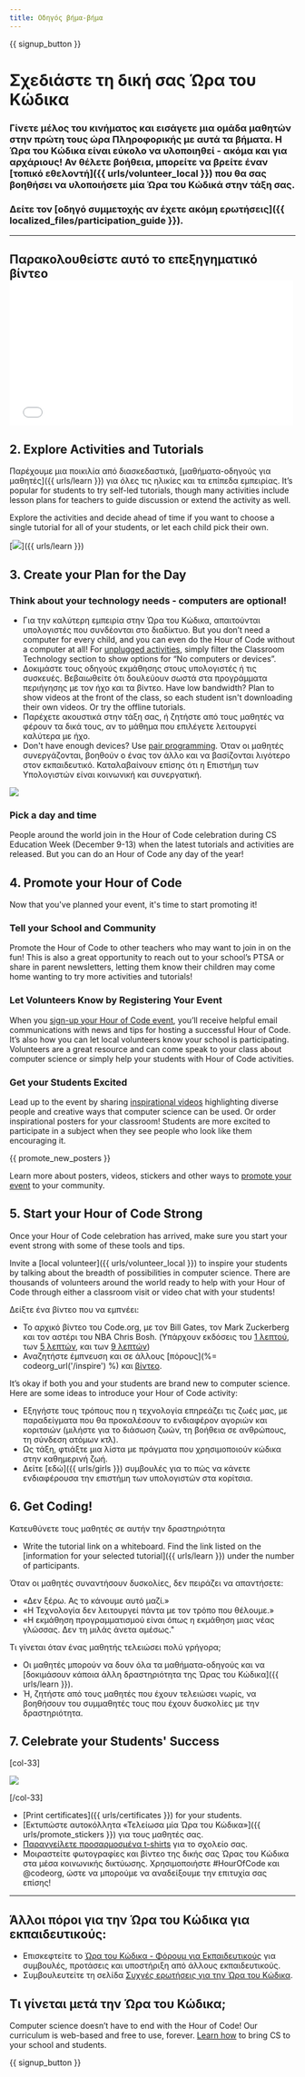 ```yaml
---
title: Οδηγός βήμα-βήμα
---
```


{{ signup_button }}

# Σχεδιάστε τη δική σας Ώρα του Κώδικα

### Γίνετε μέλος του κινήματος και εισάγετε μια ομάδα μαθητών στην πρώτη τους ώρα Πληροφορικής με αυτά τα βήματα. Η Ώρα του Κώδικα είναι εύκολο να υλοποιηθεί - ακόμα και για αρχάριους! Αν θέλετε βοήθεια, μπορείτε να βρείτε έναν [τοπικό εθελοντή]({{ urls/volunteer_local }}) που θα σας βοηθήσει να υλοποιήσετε μία Ώρα του Κώδικά στην τάξη σας.

### Δείτε τον [οδηγό συμμετοχής αν έχετε ακόμη ερωτήσεις]({{ localized_files/participation_guide }}).

* * *

## Παρακολουθείστε αυτό το επεξηγηματικό βίντεο <iframe width="500" height="255" src="//www.youtube.com/embed/SrnvvWDm73k" frameborder="0" allowfullscreen mark="crwd-mark"></iframe> 

## 2. Explore Activities and Tutorials

Παρέχουμε μια ποικιλία από διασκεδαστικά, [μαθήματα-οδηγούς για μαθητές]({{ urls/learn }}) για όλες τις ηλικίες και τα επίπεδα εμπειρίας. It’s popular for students to try self-led tutorials, though many activities include lesson plans for teachers to guide discussion or extend the activity as well.

Explore the activities and decide ahead of time if you want to choose a single tutorial for all of your students, or let each child pick their own.

[![](/images/fit-700/tutorials.png)]({{ urls/learn }})

## 3. Create your Plan for the Day

### Think about your technology needs - computers are optional!

- Για την καλύτερη εμπειρία στην Ώρα του Κώδικα, απαιτούνται υπολογιστές που συνδέονται στο διαδίκτυο. But you don’t need a computer for every child, and you can even do the Hour of Code without a computer at all! For [unplugged activities](/learn), simply filter the Classroom Technology section to show options for “No computers or devices”.
- Δοκιμάστε τους οδηγούς εκμάθησης στους υπολογιστές ή τις συσκευές. Βεβαιωθείτε ότι δουλεύουν σωστά στα προγράμματα περιήγησης με τον ήχο και τα βίντεο. Have low bandwidth? Plan to show videos at the front of the class, so each student isn't downloading their own videos. Or try the offline tutorials.
- Παρέχετε ακουστικά στην τάξη σας, ή ζητήστε από τους μαθητές να φέρουν τα δικά τους, αν το μάθημα που επιλέγετε λειτουργεί καλύτερα με ήχο.
- Don't have enough devices? Use [pair programming](https://www.youtube.com/watch?v=vgkahOzFH2Q). Όταν οι μαθητές συνεργάζονται, βοηθούν ο ένας τον άλλο και να βασίζονται λιγότερο στον εκπαιδευτικό. Καταλαβαίνουν επίσης ότι η Επιστήμη των Υπολογιστών είναι κοινωνική και συνεργατική.

<img src="/images/fit-450/group_ipad.jpg" />

### Pick a day and time

People around the world join in the Hour of Code celebration during CS Education Week (December 9-13) when the latest tutorials and activities are released. But you can do an Hour of Code any day of the year!

## 4. Promote your Hour of Code

Now that you've planned your event, it's time to start promoting it!

### Tell your School and Community

Promote the Hour of Code to other teachers who may want to join in on the fun! This is also a great opportunity to reach out to your school’s PTSA or share in parent newsletters, letting them know their children may come home wanting to try more activities and tutorials!

### Let Volunteers Know by Registering Your Event

When you [sign-up your Hour of Code event](/), you’ll receive helpful email communications with news and tips for hosting a successful Hour of Code. It’s also how you can let local volunteers know your school is participating. Volunteers are a great resource and can come speak to your class about computer science or simply help your students with Hour of Code activities.

### Get your Students Excited

Lead up to the event by sharing [inspirational videos](/promote/resources) highlighting diverse people and creative ways that computer science can be used. Or order inspirational posters for your classroom! Students are more excited to participate in a subject when they see people who look like them encouraging it.

{{ promote_new_posters }}

Learn more about posters, videos, stickers and other ways to [promote your event](/promote/resources#posters) to your community.

## 5. Start your Hour of Code Strong

Once your Hour of Code celebration has arrived, make sure you start your event strong with some of these tools and tips.

Invite a [local volunteer]({{ urls/volunteer_local }}) to inspire your students by talking about the breadth of possibilities in computer science. There are thousands of volunteers around the world ready to help with your Hour of Code through either a classroom visit or video chat with your students!

Δείξτε ένα βίντεο που να εμπνέει:

- Το αρχικό βίντεο του Code.org, με τον Bill Gates, τον Mark Zuckerberg και τον αστέρι του NBA Chris Bosh. (Υπάρχουν εκδόσεις του [1 λεπτού](https://www.youtube.com/watch?v=qYZF6oIZtfc), των [5 λεπτών](https://www.youtube.com/watch?v=nKIu9yen5nc), και των [9 λεπτών](https://www.youtube.com/watch?v=dU1xS07N-FA))
- Αναζητήστε έμπνευση και σε άλλους [πόρους](%= codeorg_url('/inspire') %) και [βίντεο](https://www.youtube.com/playlist?list=PLzdnOPI1iJNfpD8i4Sx7U0y2MccnrNZuP).

It’s okay if both you and your students are brand new to computer science. Here are some ideas to introduce your Hour of Code activity:

- Εξηγήστε τους τρόπους που η τεχνολογία επηρεάζει τις ζωές μας, με παραδείγματα που θα προκαλέσουν το ενδιαφέρον αγοριών και κοριτσιών (μιλήστε για το διάσωση ζωών, τη βοήθεια σε ανθρώπους, τη σύνδεση ατόμων κτλ).
- Ως τάξη, φτιάξτε μια λίστα με πράγματα που χρησιμοποιούν κώδικα στην καθημερινή ζωή.
- Δείτε [εδώ]({{ urls/girls }}) συμβουλές για το πώς να κάνετε ενδιαφέρουσα την επιστήμη των υπολογιστών στα κορίτσια. 

## 6. Get Coding!

Κατευθύνετε τους μαθητές σε αυτήν την δραστηριότητα

- Write the tutorial link on a whiteboard. Find the link listed on the [information for your selected tutorial]({{ urls/learn }}) under the number of participants.

Όταν οι μαθητές συναντήσουν δυσκολίες, δεν πειράζει να απαντήσετε:

- «Δεν ξέρω. Ας το κάνουμε αυτό μαζί.»
- «Η Τεχνολογία δεν λειτουργεί πάντα με τον τρόπο που θέλουμε.»
- «Η εκμάθηση προγραμματισμού είναι όπως η εκμάθηση μιας νέας γλώσσας. Δεν τη μιλάς άνετα αμέσως."

Τι γίνεται όταν ένας μαθητής τελειώσει πολύ γρήγορα;

- Οι μαθητές μπορούν να δουν όλα τα μαθήματα-οδηγούς και να [δοκιμάσουν κάποια άλλη δραστηριότητα της Ώρας του Κώδικα]({{ urls/learn }}).
- Ή, ζητήστε από τους μαθητές που έχουν τελειώσει νωρίς, να βοηθήσουν του συμμαθητές τους που έχουν δυσκολίες με την δραστηριότητα.

## 7. Celebrate your Students' Success

[col-33]

![](/images/fit-450/boy-certificate.jpg)

[/col-33]

- [Print certificates]({{ urls/certificates }}) for your students.
- [Εκτυπώστε αυτοκόλλητα «Τελείωσα μία Ώρα του Κώδικα»]({{ urls/promote_stickers }}) για τους μαθητές σας.
- [Παραγγείλετε προσαρμοσμένα t-shirts](http://blog.code.org/post/132608499493/hour-of-code-shirts-and-more) για το σχολείο σας.
- Μοιραστείτε φωτογραφίες και βίντεο της δικής σας Ώρας του Κώδικα στα μέσα κοινωνικής δικτύωσης. Χρησιμοποιήστε #HourOfCode και @codeorg, ώστε να μπορούμε να αναδείξουμε την επιτυχία σας επίσης!

* * *

## Άλλοι πόροι για την Ώρα του Κώδικα για εκπαιδευτικούς:

- Επισκεφτείτε το [Ώρα του Κώδικα - Φόρουμ για Εκπαιδευτικούς](http://forum.code.org/c/plc/hour-of-code) για συμβουλές, προτάσεις και υποστήριξη από άλλους εκπαιδευτικούς.
- Συμβουλευτείτε τη σελίδα [Συχνές ερωτήσεις για την Ώρα του Κώδικα](https://support.code.org/hc/en-us/categories/200147083-Hour-of-Code).

## Τι γίνεται μετά την Ώρα του Κώδικα;

Computer science doesn’t have to end with the Hour of Code! Our curriculum is web-based and free to use, forever. [Learn how](/beyond) to bring CS to your school and students.

{{ signup_button }}